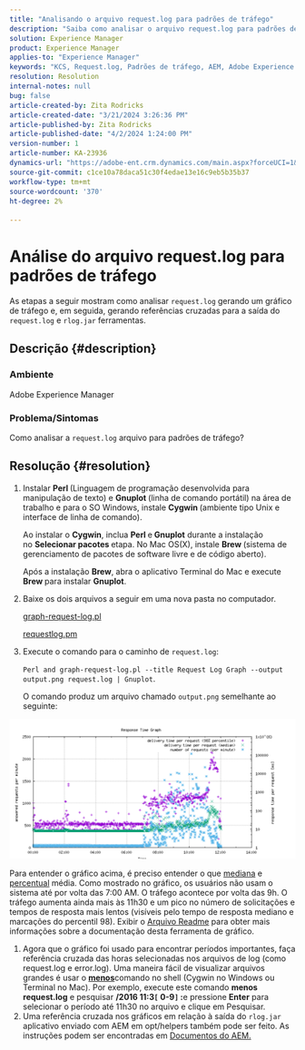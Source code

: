 ```yaml
---
title: "Analisando o arquivo request.log para padrões de tráfego"
description: "Saiba como analisar o arquivo request.log para padrões de tráfego no Adobe Experience Manager."
solution: Experience Manager
product: Experience Manager
applies-to: "Experience Manager"
keywords: "KCS, Request.log, Padrões de tráfego, AEM, Adobe Experience Manager, Gráfico de log de solicitação"
resolution: Resolution
internal-notes: null
bug: false
article-created-by: Zita Rodricks
article-created-date: "3/21/2024 3:26:36 PM"
article-published-by: Zita Rodricks
article-published-date: "4/2/2024 1:24:00 PM"
version-number: 1
article-number: KA-23936
dynamics-url: "https://adobe-ent.crm.dynamics.com/main.aspx?forceUCI=1&pagetype=entityrecord&etn=knowledgearticle&id=1757c565-97e7-ee11-904d-6045bd006b3d"
source-git-commit: c1ce10a78daca51c30f4edae13e16c9eb5b35b37
workflow-type: tm+mt
source-wordcount: '370'
ht-degree: 2%

---
```


# Análise do arquivo request.log para padrões de tráfego


As etapas a seguir mostram como analisar `request.log` gerando um gráfico de tráfego e, em seguida, gerando referências cruzadas para a saída do `request.log` e `rlog.jar` ferramentas.

## Descrição {#description}


### <b>Ambiente</b>

Adobe Experience Manager



### <b>Problema/Sintomas</b>

Como analisar a `request.log` arquivo para padrões de tráfego?


## Resolução {#resolution}


1. Instalar <b>Perl </b>(Linguagem de programação desenvolvida para manipulação de texto) e <b>Gnuplot </b>(linha de comando portátil) na área de trabalho e para o SO Windows, instale <b>Cygwin </b>(ambiente tipo Unix e interface de linha de comando).

   Ao instalar o <b>Cygwin</b>, inclua <b>Perl </b>e<b> Gnuplot</b> durante a instalação no <b>Selecionar pacotes </b>etapa. No Mac OS(X), instale <b>Brew </b>(sistema de gerenciamento de pacotes de software livre e de código aberto).


   Após a instalação <b>Brew</b>, abra o aplicativo Terminal do Mac e execute <b>Brew </b>para instalar <b>Gnuplot</b>.
2. Baixe os dois arquivos a seguir em uma nova pasta no computador.

   [graph-request-log.pl](https://raw.githubusercontent.com/joerghoh/cq5-utils/master/scripts/request.log/graph-request-log.pl)

   [requestlog.pm](https://raw.githubusercontent.com/joerghoh/cq5-utils/master/scripts/request.log/requestlog.pm)
3. Execute o comando para o caminho de `request.log`: <b> </b>


   `Perl and graph-request-log.pl --title Request Log Graph --output output.png request.log | Gnuplot`.


   O comando produz um arquivo chamado `output.png` semelhante ao seguinte:


![](assets/23a59622-99e7-ee11-904d-6045bd006b3d.png)

Para entender o gráfico acima, é preciso entender o que [mediana](https://www.mathsisfun.com/definitions/median.html) e [percentual](https://www.mathsisfun.com/data/percentiles.html) média. Como mostrado no gráfico, os usuários não usam o sistema até por volta das 7:00 AM. O tráfego acontece por volta das 9h. O tráfego aumenta ainda mais às 11h30 e um pico no número de solicitações e tempos de resposta mais lentos (visíveis pelo tempo de resposta mediano e marcações do percentil 98). Exibir o [Arquivo Readme](https://github.com/joerghoh/cq5-utils/tree/master/scripts/request.log) para obter mais informações sobre a documentação desta ferramenta de gráfico.

1. Agora que o gráfico foi usado para encontrar períodos importantes, faça referência cruzada das horas selecionadas nos arquivos de log (como request.log e error.log). Uma maneira fácil de visualizar arquivos grandes é usar o <b>[menos](https://ja.wikipedia.org/wiki/Less_%28Unix%29)</b>comando no shell (Cygwin no Windows ou Terminal no Mac). Por exemplo, execute este comando <b>menos request.log</b> e pesquisar <b>/2016 11:3`[` 0-9`]` :</b>e pressione <b>Enter</b> para selecionar o período até 11h30 no arquivo e clique em Pesquisar.<br>
2. Uma referência cruzada nos gráficos em relação à saída do `rlog.jar` aplicativo enviado com AEM em opt/helpers também pode ser feito. As instruções podem ser encontradas em [Documentos do AEM.](https://experienceleague.adobe.com/en/docs/experience-manager-release-information/aem-release-updates/previous-updates/aem-previous-versions)


